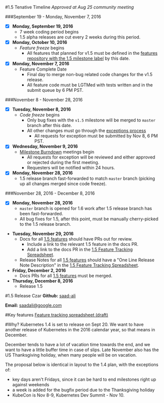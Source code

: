 #1.5 Tenative Timeline
*Approved at Aug 25 community meeting*

###September 19 - Monday, November 7, 2016
- [x] **Monday, September 19, 2016**
  - 7 week coding period begins
  - 1.5 alpha releases are cut every 2 weeks during this period.
- [x] **Monday, October 10, 2016**
  - *Feature freeze* begins
    - All features that planned for v1.5 must be defined in the [features repository with the 1.5 milestone label](https://github.com/kubernetes/features/issues?q=is%3Aopen+is%3Aissue+milestone%3Av1.5) by this date.
- [x] **Monday, November 7, 2016**
  - Feature Complete Date
    - Final day to merge non-bug related code changes for the v1.5 release.
    - All feature code must be LGTMed with tests written and in the submit queue by 6 PM PST.

###November 8 - November 28, 2016
- [x] **Tuesday, November 8, 2016**
  - *Code freeze* begins
    - Only bug fixes with the `v1.5` milestone will be merged to `master` branch after this date.
    - All other changes must go through the [exceptions process](https://github.com/kubernetes/features/blob/master/EXCEPTIONS.md)
      - All requests for exception must be submitted by Nov 8, 6 PM PST.
- [x] **Wednesday, November 9, 2016**
  - [Milestone Burndown](https://groups.google.com/forum/#!forum/kubernetes-milestone-burndown) meetings begin
    - All requests for exception will be reviewed and either approved or rejected during the first meeting.
    - Requesters will be notified within 24 hours.
- [x] **Monday, November 28, 2016**
  - 1.5 release branch fast-forwarded to match `master` branch (picking up all changes merged since code freeze).

###November 28, 2016 - December 8, 2016
- [x] **Monday, November 28, 2016**
  - `master` branch is opened for 1.6 work after 1.5 release branch has been fast-forwarded.
  - All bug fixes for 1.5, after this point, must be manually cherry-picked to the 1.5 release branch.
- **Tuesday, November 29, 2016**
  - Docs for all [1.5 features](https://github.com/kubernetes/features/issues?q=is%3Aopen+is%3Aissue+milestone%3Av1.5) should have PRs out for review.
    - Include a link to the relevant 1.5 feature in the docs PR.
    - Add a link to the docs PR in the [1.5 Feature Tracking Spreadsheet](https://docs.google.com/spreadsheets/d/1g9JU-67ncE4MHMeKnmslm-JO_aKeltv2kg_Dd6VFmKs/edit#gid=0).
  - Release Notes for all [1.5 features](https://github.com/kubernetes/features/issues?q=is%3Aopen+is%3Aissue+milestone%3Av1.5) should have a "One Line Release Note Description" in the [1.5 Feature Tracking Spreadsheet](https://docs.google.com/spreadsheets/d/1g9JU-67ncE4MHMeKnmslm-JO_aKeltv2kg_Dd6VFmKs/edit#gid=0).
- **Friday, December 2, 2016**
  - Docs PRs for all [1.5 features](https://github.com/kubernetes/features/issues?q=is%3Aopen+is%3Aissue+milestone%3Av1.5) must be merged.
- **Thursday, December 8, 2016**
  - Release 1.5

#1.5 Release Czar
**Github:** [saad-ali](https://github.com/saad-ali)

**Email:** saadali@google.com

#Key features
[Feature tracking spreadsheet (draft)](https://docs.google.com/spreadsheets/d/1g9JU-67ncE4MHMeKnmslm-JO_aKeltv2kg_Dd6VFmKs/edit?usp=sharing)

#Why?
Kubernetes 1.4 is set to release on Sept 20.  We want to have another release of Kubernetes in the 2016 calendar year, so that means in December.

December tends to have a lot of vacation time towards the end, and we want to have a little buffer time in case of slips.  Late November also has the US Thanksgiving holiday, when many people will be on vacation.

The proposal below is identical in layout to the 1.4 plan, with the exceptions of:
- key days aren't Fridays, since it can be hard to end milestones right up against weekends
- a week is added for the bugfix period due to the Thanksgiving holiday
- KubeCon is Nov 8-9, Kubernetes Dev Summit - Nov 10.
